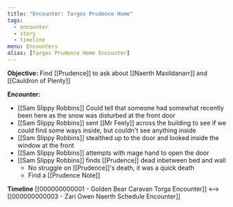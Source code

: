 ```yaml
---
title: "Encounter: Targos Prudence Home"
tags:
  - encounter
  - story
  - timeline
menu: Encounters
alias: [Targos Prudence Home Encounter]
---
```

**Objective:** Find [[Prudence]] to ask about [[Naerth Maxildanarr]] and [[Cauldron of Plenty]]

**Encounter:**
* [[Sam Slippy Robbins]] Could tell that someone had somewhat recently been here as the snow was disturbed at the front door
* [[Sam Slippy Robbins]] sent [[Mr Feely]] across the building to see if we could find some ways inside, but couldn't see anything inside
* [[Sam Slippy Robbins]] stealthed up to the door and looked inside the window at the front
* [[Sam Slippy Robbins]] attempts with mage hand to open the door
* [[Sam Slippy Robbins]] finds [[Prudence]] dead inbetween bed and wall
    * No struggle on [[Prudence]]'s death, it was a quick death
    * Find a [[Prudence Note]]

**Timeline**
[[000000000001 - Golden Bear Caravan Torga Encounter]] <--> [[000000000003 - Zari Owen Naerth Schedule Encounter]]
